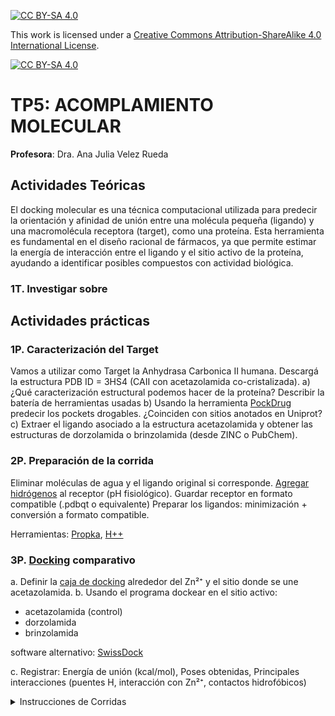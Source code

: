 
[![CC BY-SA 4.0][cc-by-sa-shield]][cc-by-sa]

This work is licensed under a
[Creative Commons Attribution-ShareAlike 4.0 International License][cc-by-sa].

[![CC BY-SA 4.0][cc-by-sa-image]][cc-by-sa]

[cc-by-sa]: http://creativecommons.org/licenses/by-sa/4.0/
[cc-by-sa-image]: https://licensebuttons.net/l/by-sa/4.0/88x31.png
[cc-by-sa-shield]: https://img.shields.io/badge/License-CC%20BY--SA%204.0-lightgrey.svg

# TP5: ACOMPLAMIENTO MOLECULAR

**Profesora**: Dra. Ana Julia Velez Rueda


## Actividades Teóricas

El docking molecular es una técnica computacional utilizada para predecir la orientación y afinidad de unión entre una molécula pequeña (ligando) y una macromolécula receptora (target), como una proteína. Esta herramienta es fundamental en el diseño racional de fármacos, ya que permite estimar la energía de interacción entre el ligando y el sitio activo de la proteína, ayudando a identificar posibles compuestos con actividad biológica.

### 1T. Investigar sobre 


## Actividades prácticas

### 1P. Caracterización del Target

Vamos a utilizar como Target la Anhydrasa Carbonica II humana. Descargá la estructura PDB ID = 3HS4 (CAII con acetazolamida co-cristalizada).
    a) ¿Qué caracterización estructural podemos hacer de la proteína? Describir la batería de herramientas usadas
    b) Usando la herramienta [PockDrug](https://pockdrug.rpbs.univ-paris-diderot.fr/cgi-bin/index.py?page=Druggability) predecir los pockets drogables. ¿Coinciden con sitios anotados en Uniprot?
    c)  Extraer el ligando asociado a la estructura acetazolamida y obtener las estructuras de dorzolamida o brinzolamida (desde ZINC o PubChem).

### 2P. Preparación de la corrida
Eliminar moléculas de agua y el ligando original si corresponde. [Agregar hidrógenos](http://newbiophysics.cs.vt.edu/H++/) al receptor (pH fisiológico). Guardar receptor en formato compatible (.pdbqt o equivalente) Preparar los ligandos: minimización + conversión a formato compatible.

Herramientas: [Propka](https://chatgpt.com/c/69013a7f-c3a4-832b-8e6c-5ae81ddb9286), [H++](http://newbiophysics.cs.vt.edu/H++/)

### 3P. [Docking](https://durrantlab.pitt.edu/webina/?utm_source=chatgpt.com) comparativo

a. Definir la [caja de docking](https://durrantlab.pitt.edu/webina/?utm_source=chatgpt.com) alrededor del Zn²⁺ y el sitio donde se une acetazolamida.
b. Usando el programa  dockear en el sitio activo:
- acetazolamida (control)
- dorzolamida 
- brinzolamida

software alternativo: [SwissDock](https://www.swissdock.ch/?utm_source=chatgpt.com)

c. Registrar:
Energía de unión (kcal/mol), Poses obtenidas, Principales interacciones (puentes H, interacción con Zn²⁺, contactos hidrofóbicos)

<details>
<summary>Instrucciones de Corridas</summary>

**1. Preparación del receptor**
 a. Descargar la estructura: Ir a RCSB PDB --> Descargar el archivo PDB de la Human Carbonic Anhydrase II (CAII) co-cristalizada con acetazolamida.

**2. Quitar agua y ligando**
Cargar el archivo 3HS4.pdb en [Mol](https://molstar.org/viewer/) o Pymol, eliminar las aguas y exportar la estructura de la proteína y del ligando por separado (File → Export → Structure → .pdb).

**3.Agregar hidrógenos a pH fisiológico**
Usando el servidos [pdb2pqr](https://server.poissonboltzmann.org/pdb2pqr) (Elegir pH = 7.0, seleccionar la opción “Add hydrogens” y descargar el archivo resultante CAII_H.pdb) o el software [OpenBabel](https://openbabel.org/index.html) localmente para agregar los hidrógenos.

**4. Convertir a formato .pdbqt las estructuras pdb**
Podés usar [Mol](https://molstar.org/viewer/), [NGL](https://nglviewer.org/ngl/) o [PLIP](https://plip-tool.biotec.tu-dresden.de/plip-web/plip/index?utm_source=chatgpt.com)

**5. Correr el docking**
Usando Webina, centrando la caja alrededor del átomo de Zn²⁺ (usá un tamaño de caja de aprox. 20 × 20 × 20 Å y verificar que incluye el sitio donde estaba la acetazolamida original), y descargar los resultados para analizar

</details>
